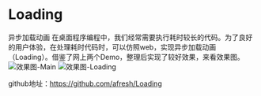 # Loading
异步加载动画
在桌面程序编程中，我们经常需要执行耗时较长的代码。为了良好的用户体验，在处理耗时代码时，可以仿照web，实现异步加载动画（Loading）。借鉴了网上两个Demo，整理后实现了较好效果，来看效果图。
![效果图-Main](http://img.blog.csdn.net/20180120223830605?watermark/2/text/aHR0cDovL2Jsb2cuY3Nkbi5uZXQva2xvMjIw/font/5a6L5L2T/fontsize/400/fill/I0JBQkFCMA==/dissolve/70/gravity/SouthEast)
![效果图-Loading](http://img.blog.csdn.net/20180120223856771?watermark/2/text/aHR0cDovL2Jsb2cuY3Nkbi5uZXQva2xvMjIw/font/5a6L5L2T/fontsize/400/fill/I0JBQkFCMA==/dissolve/70/gravity/SouthEast)

github地址：https://github.com/afresh/Loading
